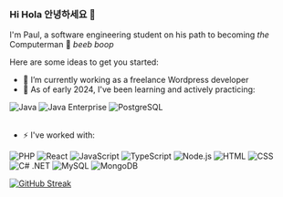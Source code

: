### Hi Hola 안녕하세요 👋
I'm Paul, a software engineering student on his path to becoming *the* Computerman 🤖 *beeb boop*

Here are some ideas to get you started:
- 🔭 I’m currently working as a freelance Wordpress developer
- 🌱 As of early 2024, I've been learning and actively practicing:
<div display="flex">
  <!-- Java Badge -->
  <img src="https://img.shields.io/badge/Java-ED8B00?style=for-the-badge&logo=openjdk&logoColor=white" alt="Java"/>
  
  <!-- Java Enterprise Badge -->
  <img src="https://img.shields.io/badge/Java_Enterprise-★★★-orange.svg?style=for-the-badge&logo=java&logoColor=white" alt="Java Enterprise"/>
  
  <!-- PostgreSQL Enterprise Badge -->
  <img src="https://img.shields.io/badge/PostgreSQL-316192?style=for-the-badge&logo=postgresql&logoColor=white" alt="PostgreSQL"/>


</div>
<br>

- ⚡ I've worked with: 
<div display="flex">
  <!-- PHP Badge -->
  <img src="https://img.shields.io/badge/PHP-%23777BB4.svg?style=for-the-badge&logo=php&logoColor=white" alt="PHP"/>

  <!-- React Badge -->
  <img src="https://img.shields.io/badge/react-%2320232a.svg?style=for-the-badge&logo=react&logoColor=%2361DAFB" alt="React"/>
  
  <!-- JavaScript Badge -->
  <img src="https://img.shields.io/badge/JavaScript-%23F7DF1E.svg?style=for-the-badge&logo=javascript&logoColor=black" alt="JavaScript"/>

  <!-- Typescript Badge -->
  <img src="https://img.shields.io/badge/typescript-%23007ACC.svg?style=for-the-badge&logo=typescript&logoColor=white" alt="TypeScript"/>

  <!-- Nodejs Badge -->
  <img src="https://img.shields.io/badge/node.js-%2343853D.svg?style=for-the-badge&logo=node.js&logoColor=white" alt="Node.js"/>
  
  <!-- HTML Badge -->
  <img src="https://img.shields.io/badge/HTML-%23E34F26.svg?style=for-the-badge&logo=html5&logoColor=white" alt="HTML"/>

  <!-- CSS Badge -->
  <img src="https://img.shields.io/badge/CSS-%231572B6.svg?style=for-the-badge&logo=css3&logoColor=white" alt="CSS"/>

  <!-- C# .NET Badge -->
  <img src="https://img.shields.io/badge/C%23-%23239120.svg?style=for-the-badge&logo=c-sharp&logoColor=white" alt="C# .NET"/>

  <!-- MySQL Badge -->
  <img src="https://img.shields.io/badge/MySQL-%2300758F.svg?style=for-the-badge&logo=mysql&logoColor=white" alt="MySQL"/>

  <!-- MongoDB Badge -->
  <img src="https://img.shields.io/badge/MongoDB-%234EA94B.svg?style=for-the-badge&logo=mongodb&logoColor=white" alt="MongoDB"/>
</div>

[![GitHub Streak](https://streak-stats.demolab.com/?user=Paulscs)](https://git.io/streak-stats)
